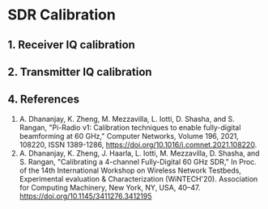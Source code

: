 # SDR Calibration

## 1. Receiver IQ calibration

## 2. Transmitter IQ calibration

## 4. References

1. A. Dhananjay, K. Zheng, M. Mezzavilla, L. Iotti, D. Shasha, and S. Rangan, "Pi-Radio v1: Calibration techniques to
   enable fully-digital beamforming at 60 GHz," Computer Networks, Volume 196, 2021, 108220, ISSN 1389-1286,
   https://doi.org/10.1016/j.comnet.2021.108220.
2. A. Dhananjay, K. Zheng, J. Haarla, L. Iotti, M. Mezzavilla, D. Shasha, and S. Rangan, "Calibrating a 4-channel
   Fully-Digital 60 GHz SDR," In Proc. of the 14th International Workshop on Wireless Network Testbeds, Experimental
   evaluation & Characterization (WiNTECH'20). Association for Computing Machinery, New York, NY, USA, 40–47.
   https://doi.org/10.1145/3411276.3412195